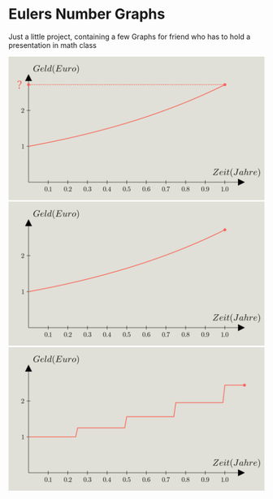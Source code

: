 # Eulers Number Graphs

Just a little project, containing a few Graphs for friend who has to hold a presentation in math class

![infInterest_LinesAtE](results/labels_ger/infInterest_LineAtE.png)
![nfInterest_PointAtE](results/labels_ger/infInterest_PointAtE.png)
![4Interest](results/labels_ger/4Interest.png)
